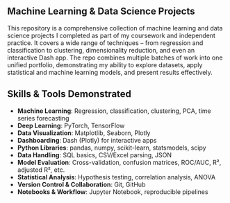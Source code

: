 ## Machine Learning & Data Science Projects
This repository is a comprehensive collection of machine learning and data science projects I completed as part of my coursework and independent practice. It covers a wide range of techniques – from regression and classification to clustering, dimensionality reduction, and even an interactive Dash app.
The repo combines multiple batches of work into one unified portfolio, demonstrating my ability to explore datasets, apply statistical and machine learning models, and present results effectively.

## Skills & Tools Demonstrated

- **Machine Learning**: Regression, classification, clustering, PCA, time series forecasting
- **Deep Learning**: PyTorch, TensorFlow
- **Data Visualization**: Matplotlib, Seaborn, Plotly
- **Dashboarding**: Dash (Plotly) for interactive apps
- **Python Libraries**: pandas, numpy, scikit-learn, statsmodels, scipy
- **Data Handling**: SQL basics, CSV/Excel parsing, JSON
- **Model Evaluation**: Cross-validation, confusion matrices, ROC/AUC, R², adjusted R², etc.
- **Statistical Analysis**: Hypothesis testing, correlation analysis, ANOVA
- **Version Control & Collaboration**: Git, GitHub
- **Notebooks & Workflow**: Jupyter Notebook, reproducible pipelines


